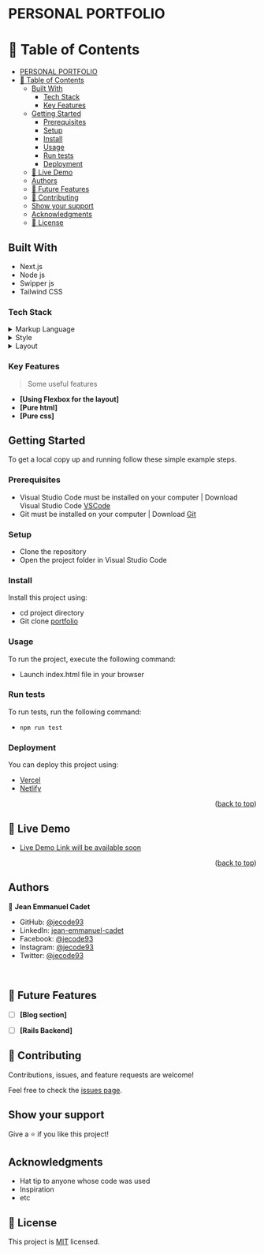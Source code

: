 # PERSONAL PORTFOLIO


# 📗 Table of Contents

- [PERSONAL PORTFOLIO](#personal-portfolio)
- [📗 Table of Contents](#-table-of-contents)
  - [Built With](#built-with)
    - [Tech Stack ](#tech-stack-)
    - [Key Features ](#key-features-)
  - [Getting Started](#getting-started)
    - [Prerequisites](#prerequisites)
    - [Setup](#setup)
    - [Install](#install)
    - [Usage](#usage)
    - [Run tests](#run-tests)
    - [Deployment](#deployment)
  - [🚀 Live Demo ](#-live-demo-)
  - [Authors](#authors)
  - [🔭 Future Features ](#-future-features-)
  - [🤝 Contributing](#-contributing)
  - [Show your support](#show-your-support)
  - [Acknowledgments](#acknowledgments)
  - [📝 License](#-license)





## Built With

- Next.js
- Node js
- Swipper js
- Tailwind CSS

### Tech Stack <a name="tech-stack"></a>

> 

<details>
  <summary>Markup Language</summary>
  <ul>
    <li><a href="https://developer.mozilla.org/en-US/docs/Web/HTML">HTML</a></li>
  </ul>
</details>

<details>
<summary>Style</summary>
  <ul>
    <li><a href="https://developer.mozilla.org/en-US/docs/Web/CSS">CSS</a></li>
  </ul>
</details>

<details>
<summary>Layout</summary>
  <ul>
    <li><a href="https://developer.mozilla.org/en-US/docs/Learn/CSS/CSS_layout/Flexbox"></a></li>
  </ul>
</details>

### Key Features <a name="key-features"></a>

> Some useful features

- **[Using Flexbox for the layout]**
- **[Pure html]**
- **[Pure css]**


<!-- LIVE DEMO -->

## Getting Started

To get a local copy up and running follow these simple example steps.

### Prerequisites
- Visual Studio Code must be installed on your computer | Download Visual Studio Code [VSCode](https://code.visualstudio.com/)
- Git must be installed on your computer | Download [Git](https://git-scm.com/downloads)

### Setup
- Clone the repository
- Open the project folder in Visual Studio Code

### Install

Install this project using:

- cd project directory
- Git clone [portfolio](https://github.com/jecode93/personal-portfolio.git)

### Usage

To run the project, execute the following command:

- Launch index.html file in your browser


### Run tests

To run tests, run the following command:

- `npm run test`


### Deployment

You can deploy this project using:

- [Vercel](https://vercel.com/)
- [Netlify](https://www.netlify.com/)

<p align="right">(<a href="#readme-top">back to top</a>)</p>


<!-- LIVE DEMO -->

## 🚀 Live Demo <a name="live-demo"></a>

- [Live Demo Link will be available soon](https://jeanemmanuelcadet.vercel.app)

<p align="right">(<a href="#readme-top">back to top</a>)</p>


## Authors

👤 **Jean Emmanuel Cadet**
- GitHub: [@jecode93](https://github.com/jecode93)
- LinkedIn: [jean-emmanuel-cadet](https://www.linkedin.com/in/jean-emmanuel-cadet/)
- Facebook: [@jecode93](https://www.facebook.com/jecode93)
- Instagram: [@jecode93](https://instagram.com/jecode93)
- Twitter: [@jecode93](https://twitter.com/jecode93)

</br>
<!-- FUTURE FEATURES -->

## 🔭 Future Features <a name="future-features"></a>

- [ ] **[Blog section]**
- [ ] **[Rails Backend]**


## 🤝 Contributing

Contributions, issues, and feature requests are welcome!

Feel free to check the [issues page](../../issues/).

## Show your support

Give a ⭐️ if you like this project!

## Acknowledgments

- Hat tip to anyone whose code was used
- Inspiration
- etc

## 📝 License

This project is [MIT](./LICENSE) licensed.
